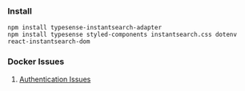 ### Install
```
npm install typesense-instantsearch-adapter
npm install typesense styled-components instantsearch.css dotenv react-instantsearch-dom
```



### Docker Issues
1. [Authentication Issues](https://www.digitalocean.com/community/questions/how-to-fix-docker-got-permission-denied-while-trying-to-connect-to-the-docker-daemon-socket)